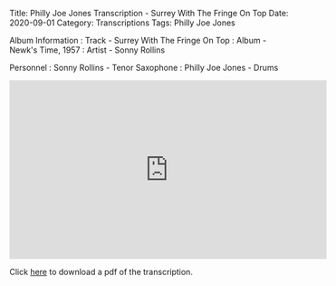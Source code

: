 Title: Philly Joe Jones Transcription - Surrey With The Fringe On Top
Date: 2020-09-01 
Category: Transcriptions
Tags: Philly Joe Jones

Album Information
: Track - Surrey With The Fringe On Top
: Album - Newk's Time, 1957 
: Artist - Sonny Rollins

Personnel
: Sonny Rollins - Tenor Saxophone
: Philly Joe Jones - Drums

<iframe width="560" height="315" src="https://www.youtube.com/embed/BEahLwK_3zQ" frameborder="0" allow="accelerometer; autoplay; clipboard-write; encrypted-media; gyroscope; picture-in-picture" allowfullscreen></iframe>

Click <a href="{attach}/pdfs/the_surrey_with_a_fringe_on_top.pdf" target="_blank">here</a> to download a pdf of the transcription.